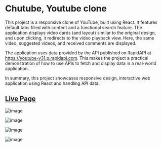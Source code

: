 # Chutube, Youtube clone

This project is a responsive clone of YouTube, built using React. It features default tabs filled with content and a functional search feature. The application displays video cards (and layout) similar to the original design, and upon clicking, it redirects to the video playback view. Here, the same video, suggested videos, and received comments are displayed.

The application uses data provided by the API published on RapidAPI at https://youtube-v31.p.rapidapi.com. This makes the project a practical demonstration of how to use APIs to fetch and display data in a real-world application.

In summary, this project showcases responsive design, interactive web application using React and handling API data.
## [Live Page](https://juanmanuelsanjurjo.github.io/Chutub/)

![image](https://github.com/JuanManuelSanjurjo/Chutub/assets/57844658/d6a48298-f753-41cc-96aa-aa694aa2e098)

![image](https://github.com/JuanManuelSanjurjo/Chutub/assets/57844658/ad45a50d-844c-4b38-8a9c-c9a710b769b0)

![image](https://github.com/JuanManuelSanjurjo/Chutub/assets/57844658/d844a1a3-04c9-44b4-ad57-688ad3379e49)

![image](https://github.com/JuanManuelSanjurjo/Chutub/assets/57844658/862bd44f-04f0-4fc5-91a2-463b99e03ba3)
